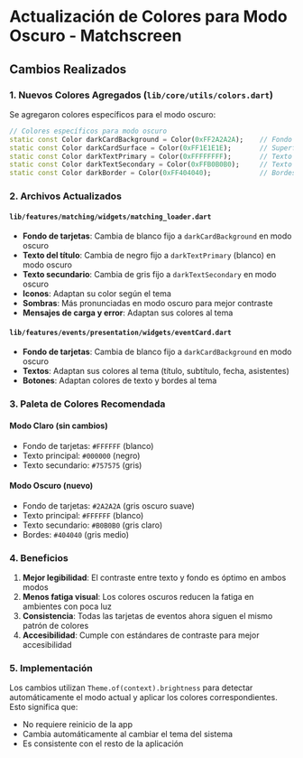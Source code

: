 # Actualización de Colores para Modo Oscuro - Matchscreen

## Cambios Realizados

### 1. Nuevos Colores Agregados (`lib/core/utils/colors.dart`)

Se agregaron colores específicos para el modo oscuro:

```dart
// Colores específicos para modo oscuro
static const Color darkCardBackground = Color(0xFF2A2A2A);    // Fondo de tarjetas
static const Color darkCardSurface = Color(0xFF1E1E1E);       // Superficie secundaria
static const Color darkTextPrimary = Color(0xFFFFFFFF);       // Texto principal (blanco)
static const Color darkTextSecondary = Color(0xFFB0B0B0);     // Texto secundario (gris claro)
static const Color darkBorder = Color(0xFF404040);            // Bordes
```

### 2. Archivos Actualizados

#### `lib/features/matching/widgets/matching_loader.dart`
- **Fondo de tarjetas**: Cambia de blanco fijo a `darkCardBackground` en modo oscuro
- **Texto del título**: Cambia de negro fijo a `darkTextPrimary` (blanco) en modo oscuro
- **Texto secundario**: Cambia de gris fijo a `darkTextSecondary` en modo oscuro
- **Iconos**: Adaptan su color según el tema
- **Sombras**: Más pronunciadas en modo oscuro para mejor contraste
- **Mensajes de carga y error**: Adaptan sus colores al tema

#### `lib/features/events/presentation/widgets/eventCard.dart`
- **Fondo de tarjetas**: Cambia de blanco fijo a `darkCardBackground` en modo oscuro
- **Textos**: Adaptan sus colores al tema (título, subtítulo, fecha, asistentes)
- **Botones**: Adaptan colores de texto y bordes al tema

### 3. Paleta de Colores Recomendada

#### Modo Claro (sin cambios)
- Fondo de tarjetas: `#FFFFFF` (blanco)
- Texto principal: `#000000` (negro)
- Texto secundario: `#757575` (gris)

#### Modo Oscuro (nuevo)
- Fondo de tarjetas: `#2A2A2A` (gris oscuro suave)
- Texto principal: `#FFFFFF` (blanco)
- Texto secundario: `#B0B0B0` (gris claro)
- Bordes: `#404040` (gris medio)

### 4. Beneficios

1. **Mejor legibilidad**: El contraste entre texto y fondo es óptimo en ambos modos
2. **Menos fatiga visual**: Los colores oscuros reducen la fatiga en ambientes con poca luz
3. **Consistencia**: Todas las tarjetas de eventos ahora siguen el mismo patrón de colores
4. **Accesibilidad**: Cumple con estándares de contraste para mejor accesibilidad

### 5. Implementación

Los cambios utilizan `Theme.of(context).brightness` para detectar automáticamente el modo actual y aplicar los colores correspondientes. Esto significa que:

- No requiere reinicio de la app
- Cambia automáticamente al cambiar el tema del sistema
- Es consistente con el resto de la aplicación
